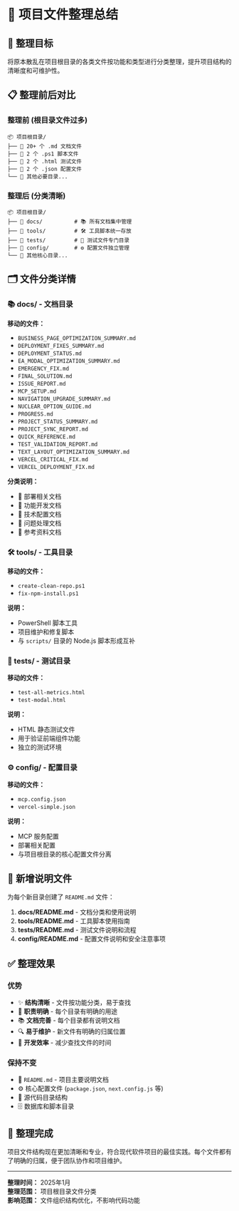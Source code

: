 # 📁 项目文件整理总结

## 🎯 整理目标

将原本散乱在项目根目录的各类文件按功能和类型进行分类整理，提升项目结构的清晰度和可维护性。

## 📋 整理前后对比

### 整理前 (根目录文件过多)
```
📦 项目根目录/
├── 📄 20+ 个 .md 文档文件
├── 📄 2 个 .ps1 脚本文件
├── 📄 2 个 .html 测试文件
├── 📄 2 个 .json 配置文件
└── 📂 其他必要目录...
```

### 整理后 (分类清晰)
```
📦 项目根目录/
├── 📂 docs/          # 📚 所有文档集中管理
├── 📂 tools/         # 🛠️ 工具脚本统一存放
├── 📂 tests/         # 🧪 测试文件专门目录
├── 📂 config/        # ⚙️ 配置文件独立管理
└── 📂 其他核心目录...
```

## 🗂️ 文件分类详情

### 📚 docs/ - 文档目录
**移动的文件：**
- `BUSINESS_PAGE_OPTIMIZATION_SUMMARY.md`
- `DEPLOYMENT_FIXES_SUMMARY.md`
- `DEPLOYMENT_STATUS.md`
- `EA_MODAL_OPTIMIZATION_SUMMARY.md`
- `EMERGENCY_FIX.md`
- `FINAL_SOLUTION.md`
- `ISSUE_REPORT.md`
- `MCP_SETUP.md`
- `NAVIGATION_UPGRADE_SUMMARY.md`
- `NUCLEAR_OPTION_GUIDE.md`
- `PROGRESS.md`
- `PROJECT_STATUS_SUMMARY.md`
- `PROJECT_SYNC_REPORT.md`
- `QUICK_REFERENCE.md`
- `TEST_VALIDATION_REPORT.md`
- `TEXT_LAYOUT_OPTIMIZATION_SUMMARY.md`
- `VERCEL_CRITICAL_FIX.md`
- `VERCEL_DEPLOYMENT_FIX.md`

**分类说明：**
- 🚀 部署相关文档
- 🎨 功能开发文档
- 🔧 技术配置文档
- 🐛 问题处理文档
- 📖 参考资料文档

### 🛠️ tools/ - 工具目录
**移动的文件：**
- `create-clean-repo.ps1`
- `fix-npm-install.ps1`

**说明：**
- PowerShell 脚本工具
- 项目维护和修复脚本
- 与 `scripts/` 目录的 Node.js 脚本形成互补

### 🧪 tests/ - 测试目录
**移动的文件：**
- `test-all-metrics.html`
- `test-modal.html`

**说明：**
- HTML 静态测试文件
- 用于验证前端组件功能
- 独立的测试环境

### ⚙️ config/ - 配置目录
**移动的文件：**
- `mcp.config.json`
- `vercel-simple.json`

**说明：**
- MCP 服务配置
- 部署相关配置
- 与项目根目录的核心配置文件分离

## 📝 新增说明文件

为每个新目录创建了 `README.md` 文件：

1. **docs/README.md** - 文档分类和使用说明
2. **tools/README.md** - 工具脚本使用指南
3. **tests/README.md** - 测试文件说明和流程
4. **config/README.md** - 配置文件说明和安全注意事项

## ✅ 整理效果

### 优势
- ✨ **结构清晰** - 文件按功能分类，易于查找
- 🎯 **职责明确** - 每个目录有明确的用途
- 📚 **文档完善** - 每个目录都有说明文档
- 🔍 **易于维护** - 新文件有明确的归属位置
- 🚀 **开发效率** - 减少查找文件的时间

### 保持不变
- 📄 `README.md` - 项目主要说明文档
- ⚙️ 核心配置文件 (`package.json`, `next.config.js` 等)
- 📂 源代码目录结构
- 🗄️ 数据库和脚本目录

## 🎉 整理完成

项目文件结构现在更加清晰和专业，符合现代软件项目的最佳实践。每个文件都有了明确的归属，便于团队协作和项目维护。

---

**整理时间：** 2025年1月  
**整理范围：** 项目根目录文件分类  
**影响范围：** 文件组织结构优化，不影响代码功能
